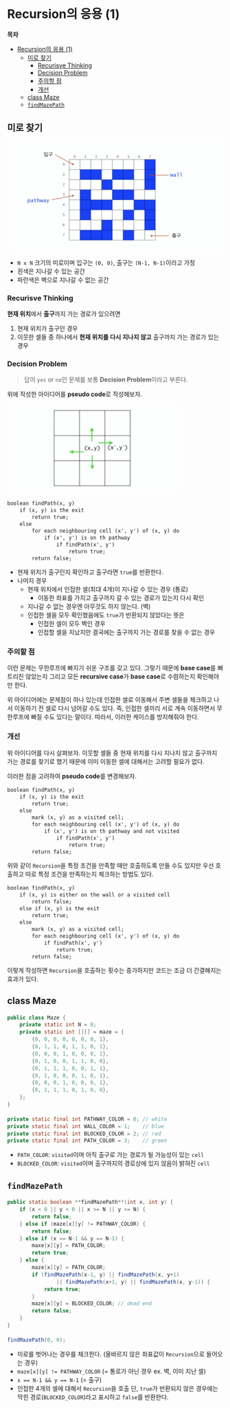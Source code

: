 # Recursion의 응용 (1)

**목차**

- [Recursion의 응용 (1)](#recursion의-응용-1)
	- [미로 찾기](#미로-찾기)
		- [Recurisve Thinking](#recurisve-thinking)
		- [Decision Problem](#decision-problem)
		- [주의할 점](#주의할-점)
		- [개선](#개선)
	- [class Maze](#class-maze)
	- [`findMazePath`](#findmazepath)

## 미로 찾기

<img src="./1.png" alt="미로" width="600" />

- `N x N` 크기의 미로이며 입구는 `(0, 0)`, 출구는 `(N-1, N-1)`이라고 가정
- 흰색은 지나갈 수 있는 공간
- 파란색은 벽으로 지나갈 수 없는 공간

### Recurisve Thinking

**현재 위치**에서 **출구**까지 가는 경로가 있으려면

1. 현재 위치가 출구인 경우
2. 이웃한 셀들 중 하나에서 **현재 위치를 다시 지나지 않고** 출구까지 가는 경로가 있는 경우

### Decision Problem

> 답이 `yes` or `no`인 문제를 보통 **Decision Problem**이라고 부른다.

위에 작성한 아이디어를 **pseudo code**로 작성해보자.

<img src="./2.png" alt="좌표값이 그려진 3x3 사각형" width="400" />

```
boolean findPath(x, y)
	if (x, y) is the exit
		return true;
	else
		for each neighbouring cell (x', y') of (x, y) do
			if (x', y') is on th pathway
				if findPath(x', y')
					return true;
		return false;
```

- 현재 위치가 출구인지 확인하고 출구라면 `true`를 반환한다.
- 나머지 경우
  - 현재 위치에서 인접한 셀(최대 4개)이 지나갈 수 있는 경우 (통로)
    - 이동한 좌표를 가지고 출구까지 갈 수 있는 경로가 있는지 다시 확인
  - 지나갈 수 없는 경우엔 아무것도 하지 않는다. (벽)
  - 인접한 셀을 모두 확인했음에도 `true`가 반환되지 않았다는 뜻은
    - 인접한 셀이 모두 벽인 경우
    - 인접할 셀을 지났지만 결국에는 출구까지 가는 경로를 찾을 수 없는 경우

### 주의할 점

이런 문제는 무한루프에 빠지기 쉬운 구조를 갖고 있다. 그렇기 때문에 **base case**를 빠트리진 않았는지 그리고 모든 **recursive case**가 **base case**로 수렴하는지 확인해야만 한다.

위 아이디어에는 문제점이 하나 있는데 인접한 셀로 이동해서 주변 셀들을 체크하고 나서 이동하기 전 셀로 다시 넘어갈 수도 있다. 즉, 인접한 셀끼리 서로 계속 이동하면서 무한루프에 빠질 수도 있다는 말이다. 따라서, 이러한 케이스를 방지해줘야 한다.

### 개선

위 아이디어를 다시 살펴보자. 이웃할 셀들 중 현재 위치를 다시 지나지 않고 출구까지 가는 경로를 찾기로 했기 때문에 이미 이동한 셀에 대해서는 고려할 필요가 없다.

이러한 점을 고려하여 **pseudo code**를 변경해보자.

```
boolean findPath(x, y)
	if (x, y) is the exit
		return true;
	else
		mark (x, y) as a visited cell;
		for each neighbouring cell (x', y') of (x, y) do
			if (x', y') is on th pathway and not visited
				if findPath(x', y')
					return true;
		return false;
```

위와 같이 `Recursion`을 특정 조건을 만족할 때만 호출하도록 만들 수도 있지만 우선 호출하고 따로 특정 조건을 만족하는지 체크하는 방법도 있다.

```
boolean findPath(x, y)
	if (x, y) is either on the wall or a visited cell
		return false;
	else if (x, y) is the exit
		return true;
	else
		mark (x, y) as a visited cell;
		for each neighbouring cell (x', y') of (x, y) do
			if findPath(x', y')
				return true;
		return false;
```

이렇게 작성하면 `Recursion`을 호출하는 횟수는 증가하지만 코드는 조금 더 간결해지는 효과가 있다.

## class Maze

```java
public class Maze {
	private static int N = 8;
	private static int [][] = maze = {
		{0, 0, 0, 0, 0, 0, 0, 1},
		{0, 1, 1, 0, 1, 1, 0, 1},
		{0, 0, 0, 1, 0, 0, 0, 1},
		{0, 1, 0, 0, 1, 1, 0, 0},
		{0, 1, 1, 1, 0, 0, 1, 1},
		{0, 1, 0, 0, 0, 1, 0, 1},
		{0, 0, 0, 1, 0, 0, 0, 1},
		{0, 1, 1, 1, 0, 1, 0, 0},
	};
}

private static final int PATHWAY_COLOR = 0; // white
private static final int WALL_COLOR = 1;    // blue
private static final int BLOCKED_COLOR = 2; // red
private static final int PATH_COLOR = 3;    // green
```

- `PATH_COLOR`: `visited`이며 아직 출구로 가는 경로가 될 가능성이 있는 `cell`
- `BLOCKED_COLOR`: `visited`이며 출구까지의 경로상에 있지 않음이 밝혀진 `cell`

## `findMazePath`

```java
public static boolean **findMazePath**(int x, int y) {
	if (x < 0 || y < 0 || x >= N || y >= N) {
		return false;
	} else if (maze[x][y] != PATHWAY_COLOR) {
		return false;
	} else if (x == N-1 && y == N-1) {
		maxe[x][y] = PATH_COLOR;
		return true;
	} else {
		maze[x][y] = PATH_COLOR;
		if (findMazePath(x-1, y) || findMazePath(x, y+1)
				|| findMazePath(x+1, y) || findMazePath(x, y-1)) {
			return true;
		}
		maze[x][y] = BLOCKED_COLOR; // dead end
		return false;
	}
}

findMazePath(0, 0);
```

- 미로를 벗어나는 경우를 체크한다. (올바르지 않은 좌표값이 `Recursion`으로 들어오는 경우)
- `maze[x][y] != PATHWAY_COLOR` (= 통로가 아닌 경우 ex. 벽, 이미 지난 셀)
- `x == N-1 && y == N-1` (= 출구)
- 인접한 4개의 셀에 대해서 `Recursion`을 호출
  단, `true`가 반환되지 않은 경우에는 막힌 경로(`BLOCKED_COLOR`)라고 표시하고 `false`를 반환한다.
